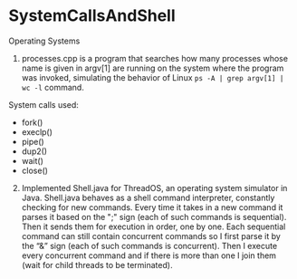 # SystemCallsAndShell
Operating Systems

1. processes.cpp is a program that searches how many processes whose name is given in argv[1] are running on the system where the program was invoked, simulating the behavior of  Linux `ps -A | grep argv[1] | wc -l` command. 

System calls used:

* fork()
* execlp() 
* pipe()
* dup2()
* wait()
* close()

2. Implemented Shell.java for ThreadOS, an operating system simulator in Java. Shell.java behaves as a shell command interpreter,  constantly checking for new commands. Every time it takes in a new command it parses it based on the ";" sign (each of such commands is sequential). Then it sends them for execution in order, one by one. Each sequential command can still contain concurrent commands so I first parse it by the “&” sign (each of such commands is concurrent). Then I execute every concurrent command and if there is more than one I join them (wait for child threads to be terminated). 
